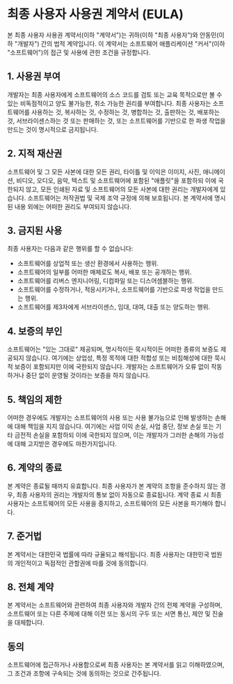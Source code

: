 # 최종 사용자 사용권 계약서 (EULA)

본 최종 사용자 사용권 계약서(이하 "계약서")는 귀하(이하 "최종 사용자")와 안동민(이하 "개발자") 간의 법적 계약입니다. 이 계약서는 소프트웨어 애플리케이션 "커서"(이하 "소프트웨어")의 접근 및 사용에 관한 조건을 규정합니다.

## 1. 사용권 부여
개발자는 최종 사용자에게 소프트웨어의 소스 코드를 검토 또는 교육 목적으로만 볼 수 있는 비독점적이고 양도 불가능한, 취소 가능한 권리를 부여합니다. 최종 사용자는 소프트웨어를 사용하는 것, 복사하는 것, 수정하는 것, 병합하는 것, 출판하는 것, 배포하는 것, 서브라이센스하는 것 또는 판매하는 것, 또는 소프트웨어를 기반으로 한 파생 작업을 만드는 것이 명시적으로 금지됩니다.

## 2. 지적 재산권
소프트웨어 및 그 모든 사본에 대한 모든 권리, 타이틀 및 이익은 이미지, 사진, 애니메이션, 비디오, 오디오, 음악, 텍스트 및 소프트웨어에 포함된 "애플릿"을 포함하되 이에 국한되지 않고, 모든 인쇄된 자료 및 소프트웨어의 모든 사본에 대한 권리는 개발자에게 있습니다. 소프트웨어는 저작권법 및 국제 조약 규정에 의해 보호됩니다. 본 계약서에 명시된 내용 외에는 어떠한 권리도 부여되지 않습니다.

## 3. 금지된 사용
최종 사용자는 다음과 같은 행위를 할 수 없습니다:
- 소프트웨어를 상업적 또는 생산 환경에서 사용하는 행위.
- 소프트웨어의 일부를 어떠한 매체로도 복사, 배포 또는 공개하는 행위.
- 소프트웨어를 리버스 엔지니어링, 디컴파일 또는 디스어셈블하는 행위.
- 소프트웨어를 수정하거나, 적응시키거나, 소프트웨어를 기반으로 파생 작업을 만드는 행위.
- 소프트웨어를 제3자에게 서브라이센스, 임대, 대여, 대출 또는 양도하는 행위.

## 4. 보증의 부인
소프트웨어는 "있는 그대로" 제공되며, 명시적이든 묵시적이든 어떠한 종류의 보증도 제공되지 않습니다. 여기에는 상업성, 특정 목적에 대한 적합성 또는 비침해성에 대한 묵시적 보증이 포함되지만 이에 국한되지 않습니다. 개발자는 소프트웨어가 오류 없이 작동하거나 중단 없이 운영될 것이라는 보증을 하지 않습니다.

## 5. 책임의 제한
어떠한 경우에도 개발자는 소프트웨어의 사용 또는 사용 불가능으로 인해 발생하는 손해에 대해 책임을 지지 않습니다. 여기에는 사업 이익 손실, 사업 중단, 정보 손실 또는 기타 금전적 손실을 포함하되 이에 국한되지 않으며, 이는 개발자가 그러한 손해의 가능성에 대해 고지받은 경우에도 마찬가지입니다.

## 6. 계약의 종료
본 계약은 종료될 때까지 유효합니다. 최종 사용자가 본 계약의 조항을 준수하지 않는 경우, 최종 사용자의 권리는 개발자의 통보 없이 자동으로 종료됩니다. 계약 종료 시 최종 사용자는 소프트웨어의 모든 사용을 중지하고, 소프트웨어의 모든 사본을 파기해야 합니다.

## 7. 준거법
본 계약서는 대한민국 법률에 따라 규율되고 해석됩니다. 최종 사용자는 대한민국 법원의 개인적이고 독점적인 관할권에 따를 것에 동의합니다.

## 8. 전체 계약
본 계약서는 소프트웨어와 관련하여 최종 사용자와 개발자 간의 전체 계약을 구성하며, 소프트웨어 또는 다른 주제에 대해 이전 또는 동시의 구두 또는 서면 통신, 제안 및 진술을 대체합니다.

## 동의
소프트웨어에 접근하거나 사용함으로써 최종 사용자는 본 계약서를 읽고 이해하였으며, 그 조건과 조항에 구속되는 것에 동의하는 것으로 간주됩니다.
